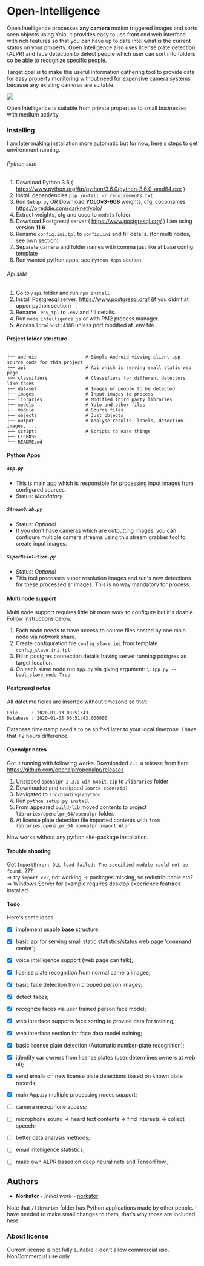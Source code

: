 # Open-Intelligence

Open Intelligence processes <b>any camera</b> motion triggered images and sorts seen objects using Yolo, 
it provides easy to use front end web interface with rich features so that you can have up to date
intel what is the current status on your property. Open Intelligence also uses license plate detection (ALPR) 
and face detection to detect people which user can sort into folders so be able to recognize specific people.

Target goal is to make this useful information gathering tool to provide data for easy property monitoring without
need for expensive camera systems because any existing cameras are suitable. 

<p align="start">
  <img src="https://github.com/norkator/Open-Intelligence/blob/master/other/frontpage_1.png">
</p>

Open Intelligence is suitable from private properties to small businesses with medium activity.


### Installing

I am later making installation more automatic but for now, 
here's steps to get environment running.

###### Python side
1. Download Python 3.6 ( https://www.python.org/ftp/python/3.6.0/python-3.6.0-amd64.exe ) 
2. Install dependencies `pip install -r requirements.txt`
3. Run `Setup.py` OR Download <b>YOLOv3-608</b> weights, cfg, coco.names https://pjreddie.com/darknet/yolo/
4. Extract weights, cfg and coco to `models` folder
5. Download Postgresql server ( https://www.postgresql.org/ ) I am using version <b>11.6</b>
6. Rename `config.ini.tpl` to `config.ini` and fill details. (for multi nodes, see own section)
7. Separate camera and folder names with comma just like at base config template
8. Run wanted python apps, see `Python Apps` section.

###### Api side
1. Go to `/api` folder and run `npm install`
2. Install Postgresql server: https://www.postgresql.org/ (if you didn't at upper python section)
3. Rename `.env_tpl` to `.env` and fill details.
4. Run `node intelligence.js` or with PM2 process manager.
5. Access `localhost:4300` unless port modified at .env file. 


#### Project folder structure

    .
    ├── android                  # Simple Android viewing client app source code for this project
    ├── api                      # Api which is serving small static web page
    ├── classifiers              # Classifiers for different detectors like faces
    ├── dataset                  # Images of people to be detected
    ├── images                   # Input images to process 
    ├── libraries                # Modified third party libraries
    ├── models                   # Yolo and other files
    ├── module                   # Source files
    ├── objects                  # Just objects
    ├── output                   # Analyse results, labels, detection images, ...
    ├── scripts                  # Scripts to ease things
    ├── LICENSE
    └── README.md
    
    
    
    
#### Python Apps

##### `App.py`
* This is main app which is responsible for processing input images from configured sources.
* Status: *Mandatory*  

##### `StreamGrab.py`
* Status: *Optional* 
* If you don't have cameras which are outputting images, you can configure multiple camera streams using
this stream grabber tool to create input images.

##### `SuperResolution.py`
* Status: *Optional* 
* This tool processes super resolution images and run's new detections for these processed sr images.
This is no way mandatory for process.


#### Multi node support
Multi node support requires little bit more work to configure but it's doable. Follow instructions below.
1. Each node needs to have access to source files hosted by one main node via network share.
2. Create configuration file `config_slave.ini` from template `config_slave.ini.tpl`
3. Fill in postgres connection details having server running postgres as target location.
4. On each slave node run `App.py` via giving argument: `\.App.py --bool_slave_node True`


#### Postgresql notes

All datetime fields are inserted without timezone so that:

```
File     : 2020-01-03 08:51:43
Database : 2020-01-03 06:51:43.000000
```

Database timestamp need's to be shifted later to your local timezone. I have that +2 hours difference.


#### Openalpr notes

Got it running with following works.
Downloaded `2.3.0` release from here https://github.com/openalpr/openalpr/releases

1. Unzipped `openalpr-2.3.0-win-64bit.zip` to `/libraries` folder
2. Downloaded and unzipped `Source code(zip)`
3. Navigated to `src/bindings/python`
4. Run `python setup.py install`
5. From appeared `build/lib` moved contents to project `libraries/openalpr_64/openalpr` folder.
6. At license plate detection file imported contents with `from libraries.openalpr_64.openalpr import Alpr`

Now works without any python site-package installation.



#### Trouble shooting
Got `ImportError: DLL load failed: The specified module could not be found.` ???  
=> try `import cv2`, not working -> packages missing, vc redistributable etc?  
=> Windows Server for example requires desktop experience features installed.


#### Todo

Here's some ideas

- [x] implement usable **base** structure;
- [x] basic api for serving small static statistics/status web page 'command center';
- [x] voice intelligence support (web page can talk);
- [x] license plate recognition from normal camera images;
- [x] basic face detection from cropped person images;
- [x] detect faces;
- [x] recognize faces via user trained person face model;
- [x] web interface supports face sorting to provide data for training;
- [x] web interface section for face data model training;
- [x] basic license plate detection (Automatic number-plate recognition);
- [x] identify car owners from license plates (user determines owners at web ui);
- [x] send emails on new license plate detections based on known plate records;
- [x] main App.py multiple processing nodes support;
- [ ] camera microphone access;
- [ ] microphone sound -> heard text contents -> find interests -> collect speech;
- [ ] better data analysis methods;
- [ ] email intelligence statistics;
- [ ] make own ALPR based on deep neural nets and TensorFlow.;


## Authors

* **Norkator** - *Initial work* - [norkator](https://github.com/norkator)


Note that `/libraries` folder has Python applications made by other people. 
I have needed to make small changes to them, that's why those are included here.


### About license
Current license is not fully suitable. I don't allow commercial use.  
NonCommercial use only.
